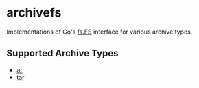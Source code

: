 # archivefs

Implementations of Go's [fs.FS](https://pkg.go.dev/io/fs#FS) interface for 
various archive types.

## Supported Archive Types

- [ar](https://en.wikipedia.org/wiki/Ar_(Unix))
- [tar](https://en.wikipedia.org/wiki/Tar_(computing))